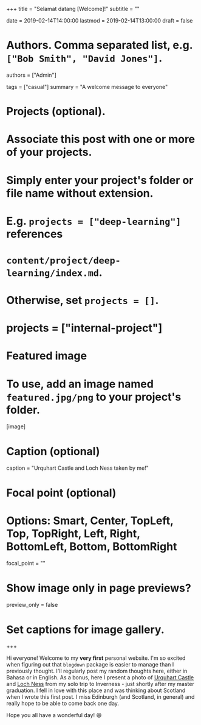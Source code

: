 +++
title = "Selamat datang [Welcome]!"
subtitle = ""

date = 2019-02-14T14:00:00
lastmod = 2019-02-14T13:00:00
draft = false

# Authors. Comma separated list, e.g. `["Bob Smith", "David Jones"]`.
authors = ["Admin"]

tags = ["casual"]
summary = "A welcome message to everyone"

# Projects (optional).
#   Associate this post with one or more of your projects.
#   Simply enter your project's folder or file name without extension.
#   E.g. `projects = ["deep-learning"]` references 
#   `content/project/deep-learning/index.md`.
#   Otherwise, set `projects = []`.
# projects = ["internal-project"]

# Featured image
# To use, add an image named `featured.jpg/png` to your project's folder. 
[image]
  # Caption (optional)
  caption = "Urquhart Castle and Loch Ness taken by me!"
  # Focal point (optional)
  # Options: Smart, Center, TopLeft, Top, TopRight, Left, Right, BottomLeft, Bottom, BottomRight
  focal_point = ""

  # Show image only in page previews?
  preview_only = false

# Set captions for image gallery.

+++

Hi everyone! Welcome to my **very first** personal website. I'm so excited when figuring out that `blogdown` package is easier to manage than I previously thought. I'll regularly post my random thoughts here, either in Bahasa or in English. As a bonus, here I present a photo of [Urquhart Castle](https://en.wikipedia.org/wiki/Urquhart_Castle) and [Loch Ness](https://en.wikipedia.org/wiki/Loch_Ness) from my solo trip to Inverness - just shortly after my master graduation. I fell in love with this place and was thinking about Scotland when I wrote this first post. I miss Edinburgh (and Scotland, in general) and really hope to be able to come back one day.

Hope you all have a wonderful day! :smile:
